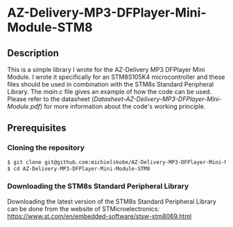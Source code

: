 # AZ-Delivery-MP3-DFPlayer-Mini-Module-STM8

## Description
This is a simple library I wrote for the AZ-Delivery MP3 DFPlayer Mini Module. I wrote it specifically for an STM8S105K4 microcontroller and these files should be used in combination with the STM8s Standard Peripheral Library. The *main.c* file gives an example of how the code can be used. Please refer to the datasheet (*Datasheet-AZ-Delivery-MP3-DFPlayer-Mini-Module.pdf*) for more information about the code's working principle.

## Prerequisites

### Cloning the repository

```bash
$ git clone git@github.com:michielskobe/AZ-Delivery-MP3-DFPlayer-Mini-Module-STM8.git
$ cd AZ-Delivery-MP3-DFPlayer-Mini-Module-STM8
```

### Downloading the STM8s Standard Peripheral Library

Downloading the latest version of the STM8s Standard Peripheral Library can be done from the website of STMicroelectronics: https://www.st.com/en/embedded-software/stsw-stm8069.html
